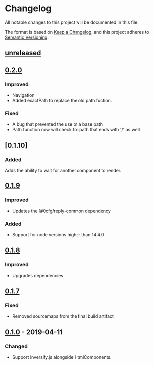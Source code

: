 # Changelog

All notable changes to this project will be documented in this file.

The format is based on [Keep a Changelog](https://keepachangelog.com/en/1.0.0/),
and this project adheres to [Semantic Versioning](https://semver.org/spec/v2.0.0.html).

## [unreleased]

## [0.2.0]

### Improved
- Navigation
- Added exactPath to replace the old path fuction.

### Fixed
- A bug that prevented the use of a base path
- Path function now will check for path that ends with '/' as well

## [0.1.10]

### Added

Adds the ability to wait for another component to render.

## [0.1.9]

### Improved

- Updates the @0cfg/reply-common dependency

### Added

- Support for node versions higher than 14.4.0

## [0.1.8]

### Improved

- Upgrades dependencies

## [0.1.7]

### Fixed

- Removed sourcemaps from the final build artifact

## [0.1.0] - 2019-04-11

### Changed

- Support inversify.js alongside HtmlComponents.

[unreleased]: https://github.com/0cfg/0cfg-ui/compare/v0.2.0..HEAD
[0.2.0]: https://github.com/0cfg/0cfg-ui/releases/tag/v0.2.0
[0.1.9]: https://github.com/0cfg/0cfg-ui/releases/tag/v0.1.9
[0.1.8]: https://github.com/0cfg/0cfg-ui/releases/tag/v0.1.8
[0.1.7]: https://github.com/0cfg/0cfg-ui/releases/tag/v0.1.7
[0.1.0]: https://github.com/0cfg/0cfg-ui/releases/tag/v0.1.0
